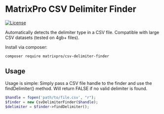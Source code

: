 MatrixPro CSV Delimiter Finder
================================
[![License](http://img.shields.io/badge/license-MIT-brightgreen.svg?style=flat-square)](https://tldrlegal.com/license/mit-license)

Automatically detects the delimiter type in a CSV file. Compatible with large CSV datasets (tested on 4gb+ files).

Install via composer:

```
composer require matrixpro/csv-delimiter-finder
```

Usage
-----
Usage is simple: Simply pass a CSV file handle to the finder and use the findDelimiter() method. Will return FALSE if no valid delimiter is found.

```php
$handle = fopen('path/to/file.csv', "r");
$finder = new CsvDelimiterFinder($handle);
$delimiter = $finder->findDelimiter();
```